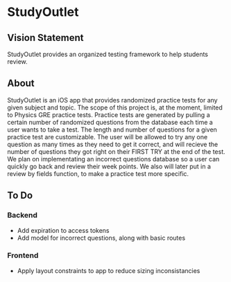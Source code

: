 # StudyOutlet
## Vision Statement
StudyOutlet provides an organized testing framework to help students review.
## About
StudyOutlet is an iOS app that provides randomized practice tests for any given subject and topic. The scope of this project is, at the moment, limited to Physics GRE practice tests. Practice tests are generated by pulling a certain number of randomized questions from the database each time a user wants to take a test. The length and number of questions for a given practice test are customizable. The user will be allowed to try any one question as many times as they need to get it correct, and will recieve the number of questions they got right on their FIRST TRY at the end of the test. We plan on implementating an incorrect questions database so a user can quickly go back and review their week points. We also will later put in a review by fields function, to make a practice test more specific.
## To Do
### Backend
* Add expiration to access tokens
* Add model for incorrect questions, along with basic routes
### Frontend
* Apply layout constraints to app to reduce sizing inconsistancies

